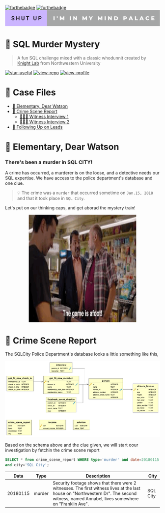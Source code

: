 [![forthebadge](https://forthebadge.com/images/badges/made-with-markdown.svg)](https://forthebadge.com) [![forthebadge](https://forthebadge.com/images/badges/as-seen-on-tv.svg)](https://forthebadge.com) [![forthebadge](https://github.com/iaks23/SQLMurderMystery/blob/main/img/shut-up-i'm-in-my-mind-palace.svg)](https://forthebadge.com) 


# 🚨 SQL Murder Mystery

> A fun SQL challenge mixed with a classic whodunnit created by [Knight Lab](https://mystery.knightlab.com) from Northwestern University

[![star-useful](https://img.shields.io/badge/🌟-If%20useful-red.svg)](https://shields.io) 
[![view-repo](https://img.shields.io/badge/View-Repo-blueviolet)](https://github.com/iaks23?tab=repositories)
[![view-profile](https://img.shields.io/badge/Go%20To-Profile-orange)](https://github.com/iaks23) 

# 📁 Case Files
* [🔎 Elementary, Dear Watson](#preface)
* [📝 Crime Scene Report](#report)
  * [👩🏼‍🦳 Witness Interview 1](#wit1)
  * [🧑🏾‍🦱 Witness Interview 2](#wit2)
* [🛵 Following Up on Leads](#leads)


# 🔎 Elementary, Dear Watson <a name='preface'></a>

### There's been a murder in SQL CITY! 

A crime has occurred, a murderer is on the loose, and a detective needs our SQL expertise. We have access to the police department's database and one clue.

> 💡 The crime was a `murder` that occurred sometime on `Jan.15, 2018` and that it took place in `SQL City`.

Let's put on our thinking caps, and get aborad the mystery train!

<p align="center">
  <img width="350" height="350" src="https://github.com/iaks23/SQLMurderMystery/blob/main/img/game.GIF">
</p>

# 📝 Crime Scene Report <a name='report'></a>

The SQLCity Police Department's database looks a little something like this, 

![Schema](https://github.com/iaks23/SQLMurderMystery/blob/main/img/schema.png)

Based on the schema above and the clue given, we will start oour investigation by fetchin the crime scene report

```SQL
SELECT * from crime_scene_report WHERE type='murder' and date=20180115 
and city='SQL City';
```
|Data|Type|Description|City|
|---|---|---|---|
|20180115|	murder|	Security footage shows that there were 2 witnesses. The first witness lives at the last house on "Northwestern Dr". The second witness, named Annabel, lives somewhere on "Franklin Ave".| SQL City|




